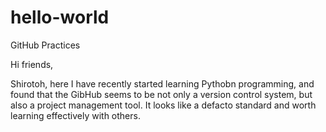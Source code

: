# hello-world
GitHub Practices

Hi friends,

Shirotoh, here I have recently started learning Pythobn programming, and found that the GibHub seems to be not only a version control system, but also a project management tool. It looks like a defacto standard and worth learning effectively with others.  
